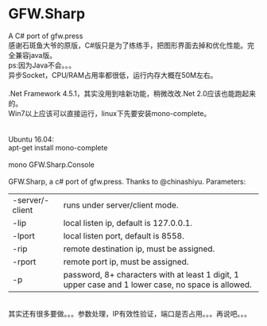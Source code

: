 # GFW.Sharp
A C# port of gfw.press<br />
感谢石斑鱼大爷的原版，C#版只是为了练练手，把图形界面去掉和优化性能。完全兼容java版。</br>
ps:因为Java不会。。。<br />
异步Socket，CPU/RAM占用率都很低，运行内存大概在50M左右。<br />
<br />
.Net Framework 4.5.1，其实没用到啥新功能，稍微改改.Net 2.0应该也能跑起来的。<br/>
Win7以上应该可以直接运行，linux下先要安装mono-complete。<br/>
<br/>
<br/>
Ubuntu 16.04:<br/>
apt-get install mono-complete<br/>
<br/>
mono GFW.Sharp.Console<br/>
<br/>
GFW.Sharp, a c# port of gfw.press. Thanks to @chinashiyu.
Parameters:

<table  cellpadding="2" cellspacing="0" >
		<tbody>
			<tr>
				<td>
					-server/-client
				</td>
				<td>
					runs under server/client mode.
				</td>
			</tr>
			<tr>
				<td>
					-lip
				</td>
				<td>
					local listen ip, default is 127.0.0.1.
				</td>
			</tr>
			<tr>
				<td>
					-lport 
				</td>
				<td>
					local listen port, default is 8558.
				</td>
			</tr>
			<tr>
				<td>
					-rip
				</td>
				<td>
					remote destination ip, must be assigned.
				</td>
			</tr>
			<tr>
				<td>
					-rport
				</td>
				<td>
					remote port ip, must be assigned.
				</td>
			</tr>
			<tr>
				<td>
					-p
				</td>
				<td>
					password, 8+ characters with at least 1 digit, 1 upper case and 1 lower case, no space is allowed.
				</td>
			</tr>
		</tbody>
	</table>

<br/>
其实还有很多要做。。。参数处理，IP有效性验证，端口是否占用。。。再说吧。。。<br />

